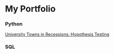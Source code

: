 # My Portfolio


### Python
[University Towns in Recessions: Hypothesis Testing](https://github.com/nmalinow/nmalinow.github.io/collegetownprices.md)


### SQL
